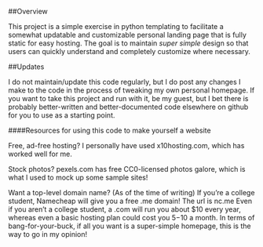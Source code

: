 ##Overview

This project is a simple exercise in python templating to facilitate a somewhat updatable and customizable personal landing page that is fully static for easy hosting. The goal is to maintain *super simple* design so that users can quickly understand and completely customize where necessary.

##Updates

I do not maintain/update this code regularly, but I do post any changes I make to the code in the process of tweaking my own personal homepage. If you want to take this project and run with it, be my guest, but I bet there is probably better-written and better-documented code elsewhere on github for you to use as a starting point.

####Resources for using this code to make yourself a website

Free, ad-free hosting? 
I personally have used x10hosting.com, which has worked well for me.

Stock photos?
pexels.com has free CC0-licensed photos galore, which is what I used to mock up some sample sites!

Want a top-level domain name?
(As of the time of writing) If you’re a college student, Namecheap will give you a free .me domain! The url is nc.me 
Even if you aren’t a college student, a .com will run you about $10 every year, whereas even a basic hosting plan could cost you $5-$10 a month. In terms of bang-for-your-buck, if all you want is a super-simple homepage, this is the way to go in my opinion!
